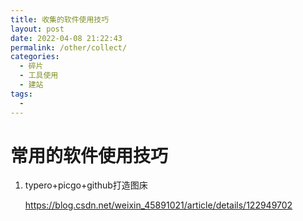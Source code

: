 ```yaml
---
title: 收集的软件使用技巧
layout: post
date: 2022-04-08 21:22:43
permalink: /other/collect/
categories:
  - 碎片
  - 工具使用
  - 建站
tags:
  - 
---
```

# 常用的软件使用技巧

1. typero+picgo+github打造图床

   https://blog.csdn.net/weixin_45891021/article/details/122949702